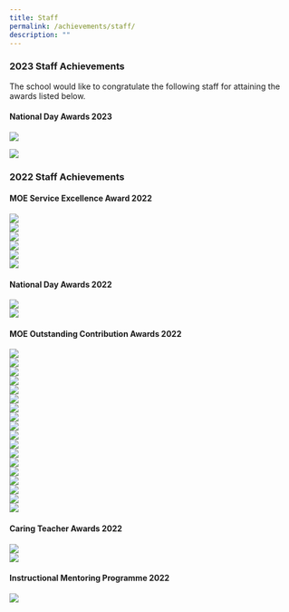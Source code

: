 ```yaml
---
title: Staff
permalink: /achievements/staff/
description: ""
---
```


### 2023 Staff Achievements

The school would like to congratulate the following staff for attaining the awards listed below.

#### National Day Awards 2023
![](/images/annotation%202023-08-14%20083609.jpg)

![](/images/annotation%202023-08-14%20083652.jpg)

### 2022 Staff Achievements

#### MOE Service Excellence Award 2022

![](/images/moe%20service%20excellence%20-%20gold.png)<br>
![](/images/moe%20service%20excellence%20-%20gold%202.png)<br>
![](/images/moe%20service%20excellence%20-%20silver.png)<br>
![](/images/moe%20service%20excellence%20-%20silver%202.png) <br>
![](/images/moe%20service%20excellence%20-%20silver%203.png)<br>
![](/images/moe%20service%20excellence%20-%20silver%204.png)<br>

#### National Day Awards 2022
![](/images/commendation%20medal%201.png)
<br>
![](/images/oca%20long%20service.png)<br>
#### MOE Outstanding Contribution Awards 2022

![](/images/oca%20individual.png) <br>
![](/images/oca%20ecg.png)<br>
![](/images/oca%20e-ped.png)<br>
![](/images/oca%20partners.png)<br>
![](/images/oca%20sen.png)<br>
![](/images/oca%20sports%20stacking.png)<br>
![](/images/oca%20curriculum%20experience%201.png)<br>
![](/images/curriculum%20experience%202.png)<br>
![](/images/oca%20tt%201.png)<br>
![](/images/oca%20tt%202.png)<br>
![](/images/oca%20swbc%201.png)<br>
![](/images/oca%20swbc%202.png)<br>
![](/images/oca%20student%20leadership%201.png)<br>
![](/images/oca%20student%20leadership%202.png)<br>
![](/images/oca%20alp%201.png)<br>
![](/images/oca%20alp%202.png)<br>
![](/images/oca%20staff%20retreat%201.png)<br>
![](/images/oca%20staff%20retreat%202.png)<br>

#### Caring Teacher Awards 2022
![](/images/caring%20teacher%20awards%201.png)<br>
![](/images/caring%20teacher%20awards%202.png)
#### Instructional Mentoring Programme 2022

![](/images/imp%202022.png)<br>